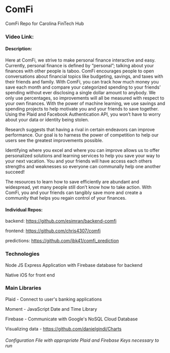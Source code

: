 # ComFi
ComFi Repo for Carolina FinTech Hub

### Video Link:


#### Description:
  Here at ComFi, we strive to make personal finance interactive and easy.  Currently, personal finance is defined by “personal”; talking about your finances with other people is taboo. ComFi encourages people to open conversations about financial topics like budgeting, savings, and taxes with their friends and family.  With ComFi, you can track how much money you save each month and compare your categorized spending to your friends’ spending without ever disclosing a single dollar amount to anybody. We only use percentages, so improvements will all be measured with respect to your own finances.  With the power of machine learning, we use savings and spending projects to help motivate you and your friends to save together.  Using the Plaid and Facebook Authentication API, you won’t have to worry about your data or identity being stolen.
  
  Research suggests that having a rival in certain endeavors can improve performance.  Our goal is to harness the power of competition to help our users see the greatest improvements possible.
  
  Identifying where you excel and where you can improve allows us to offer personalized solutions and learning services to help you save your way to your next vacation. You and your friends will have access each others strengths and weaknesses so everyone can communally help one another succeed! 
  
  The resources to learn how to save efficiently are abundant and widespread, yet many people still don’t know how to take action. With ComFi, you and your friends can tangibly save more and create a community that helps you regain control of your finances.

#### Individual Repos:
backend: https://github.com/esimran/backend-comfi

frontend: https://github.com/chris4307/comfi

predictions: https://github.com/jbk41/comfi_prediction


### Technologies
Node JS Express Application with Firebase database for backend

Native iOS for front end

### Main Libraries
Plaid - Connect to user's banking applications

Moment - JavaScript Date and Time Library

Firebase - Communicate with Google's NoSQL Cloud Database

Visualizing data - https://github.com/danielgindi/Charts


###### Configuration File with appropriate Plaid and Firebase Keys necessary to run
